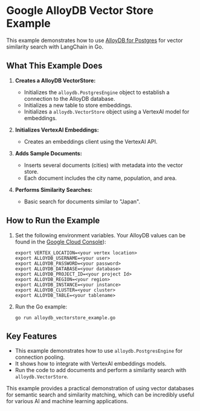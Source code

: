 # Google AlloyDB Vector Store Example

This example demonstrates how to use [AlloyDB for Postgres](https://cloud.google.com/products/alloydb) for vector similarity search with LangChain in Go.

## What This Example Does

1. **Creates a AlloyDB VectorStore:**
   - Initializes the `alloydb.PostgresEngine` object to establish a connection to the AlloyDB database.
   - Initializes a new table to store embeddings.
   - Initializes a `alloydb.VectorStore` object using a VertexAI model for embeddings.

2. **Initializes VertexAI Embeddings:**
    - Creates an embeddings client using the VertexAI API.

3. **Adds Sample Documents:**
    - Inserts several documents (cities) with metadata into the vector store.
    - Each document includes the city name, population, and area.

4. **Performs Similarity Searches:**
    - Basic search for documents similar to "Japan".

## How to Run the Example

1. Set the following environment variables. Your AlloyDB values can be found in the [Google Cloud Console](https://console.cloud.google.com/alloydb/clusters)):
   ```
   export VERTEX_LOCATION=<your vertex location>
   export ALLOYDB_USERNAME=<your user>
   export ALLOYDB_PASSWORD=<your password>
   export ALLOYDB_DATABASE=<your database>
   export ALLOYDB_PROJECT_ID=<your project Id>
   export ALLOYDB_REGION=<your region>
   export ALLOYDB_INSTANCE=<your instance>
   export ALLOYDB_CLUSTER=<your cluster>
   export ALLOYDB_TABLE=<your tablename>
   ```

2. Run the Go example:
   ```
   go run alloydb_vectorstore_example.go
   ```

## Key Features

- This example demonstrates how to use `alloydb.PostgresEngine` for connection pooling.
- It shows how to integrate with VertexAI embeddings models.
- Run the code to add documents and perform a similarity search with `alloydb.VectorStore`.

This example provides a practical demonstration of using vector databases for semantic search and similarity matching, which can be incredibly useful for various AI and machine learning applications.
